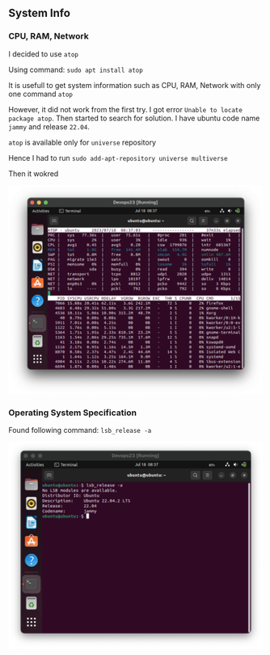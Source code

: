## System Info



### CPU, RAM, Network
I decided to use `atop`

Using command: `sudo apt install atop`

It is usefull to get system information such as CPU, RAM, Network with only one command `atop`

However, it did not work from the first try. I got error `Unable to locate package atop`. Then started to search for solution.
I have ubuntu code name `jammy` and release `22.04`.

`atop` is available only for `universe` repository

Hence I had to run `sudo add-apt-repository universe multiverse`

Then it wokred

![Alt text](<img/Screenshot 2023-07-18 at 11.37.06 AM.png>)


### Operating System Specification
Found following command: `lsb_release -a`

![Alt text](<img/Screenshot 2023-07-18 at 11.37.28 AM.png>)











